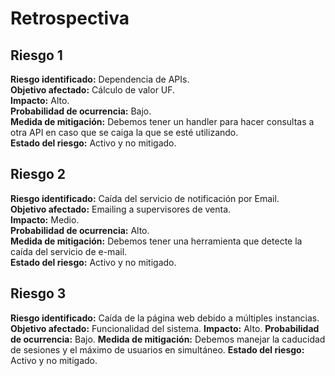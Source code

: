 # Retrospectiva

## Riesgo 1

**Riesgo identificado:** Dependencia de APIs.  
**Objetivo afectado:** Cálculo de valor UF.  
**Impacto:** Alto.  
**Probabilidad de ocurrencia:** Bajo.  
**Medida de mitigación:** Debemos tener un handler para hacer consultas a otra API en caso que se caiga la que se esté utilizando.  
**Estado del riesgo:** Activo y no mitigado.

## Riesgo 2

**Riesgo identificado:** Caída del servicio de notificación por Email.  
**Objetivo afectado:** Emailing a supervisores de venta.  
**Impacto:** Medio.  
**Probabilidad de ocurrencia:** Alto.  
**Medida de mitigación:** Debemos tener una herramienta que detecte la caída del servicio de e-mail.  
**Estado del riesgo:** Activo y no mitigado.

## Riesgo 3

**Riesgo identificado:** Caída de la página web debido a múltiples instancias.
**Objetivo afectado:** Funcionalidad del sistema.
**Impacto:** Alto.
**Probabilidad de ocurrencia:** Bajo.
**Medida de mitigación:** Debemos manejar la caducidad de sesiones y el máximo de usuarios en simultáneo.
**Estado del riesgo:** Activo y no mitigado.
